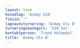 ```yaml
---
layout: team
hovedlag: 'Askøy G10'
fiksid: ""
lagnavniturnering: 'Askøy Ulv B'
turneringskategori: 'G10 5er'
kontaktperson: 'Trond Holmedal'
title: 'Askøy Ulv B'
---
```


